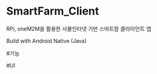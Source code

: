 # SmartFarm_Client
RPi, oneM2M을 활용한 사물인터넷 기반 스마트팜 클라이언트 앱

Build with Android Native (Java)

#기능

#UI
